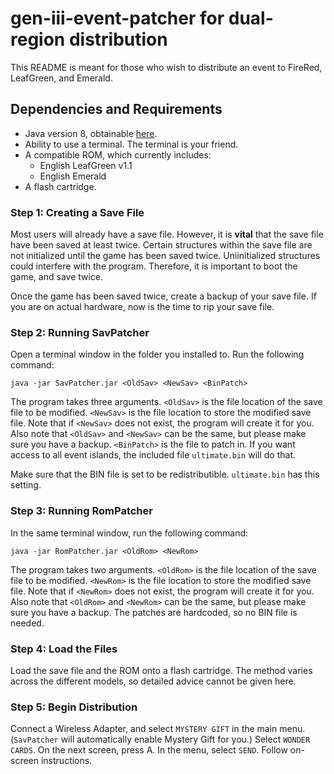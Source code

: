 # gen-iii-event-patcher for dual-region distribution
This README is meant for those who wish to distribute an event to FireRed, LeafGreen, and Emerald.

## Dependencies and Requirements
* Java version 8, obtainable [here](https://adoptopenjdk.net/).
* Ability to use a terminal. The terminal is your friend.
* A compatible ROM, which currently includes:
  * English LeafGreen v1.1
  * English Emerald
* A flash cartridge.

### Step 1: Creating a Save File
Most users will already have a save file. However, it is **vital** that the save file have been saved at least twice. Certain structures within the save file are not initialized until the game has been saved twice. Uniinitialized structures could interfere with the program. Therefore, it is important to boot the game, and save twice.

Once the game has been saved twice, create a backup of your save file. If you are on actual hardware, now is the time to rip your save file.

### Step 2: Running SavPatcher
Open a terminal window in the folder you installed to. Run the following command:
```
java -jar SavPatcher.jar <OldSav> <NewSav> <BinPatch>
```
The program takes three arguments. `<OldSav>` is the file location of the save file to be modified. `<NewSav>` is the file location to store the modified save file. Note that if `<NewSav>` does not exist, the program will create it for you. Also note that `<OldSav>` and `<NewSav>` can be the same, but please make sure you have a backup. `<BinPatch>` is the file to patch in. If you want access to all event islands, the included file `ultimate.bin` will do that.

Make sure that the BIN file is set to be redistributible. `ultimate.bin` has this setting.

### Step 3: Running RomPatcher
In the same terminal window, run the following command:
```
java -jar RomPatcher.jar <OldRom> <NewRom>
```
The program takes two arguments. `<OldRom>` is the file location of the save file to be modified. `<NewRom>` is the file location to store the modified save file. Note that if `<NewRom>` does not exist, the program will create it for you. Also note that `<OldRom>` and `<NewRom>` can be the same, but please make sure you have a backup. The patches are hardcoded, so no BIN file is needed.

### Step 4: Load the Files
Load the save file and the ROM onto a flash cartridge. The method varies across the different models, so detailed advice cannot be given here.

### Step 5: Begin Distribution
Connect a Wireless Adapter, and select `MYSTERY GIFT` in the main menu. (`SavPatcher` will automatically enable Mystery Gift for you.) Select `WONDER CARDS`. On the next screen, press A. In the menu, select `SEND`. Follow on-screen instructions.
